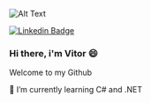 ![Alt Text](https://i.pinimg.com/originals/8b/2b/9b/8b2b9b8fd08e5dd16d697060507788bb.png)

[![Linkedin Badge](https://img.shields.io/badge/-LinkedIn-blue?style=flat-square&logo=Linkedin&logoColor=white&link=https:https://www.linkedin.com/in/vitor-ferreira-9b0099117/)](https://www.linkedin.com/in/vitor-ferreira-9b0099117/)

### Hi there, i'm Vitor 😄 

Welcome to my Github

🌱 I’m currently learning C# and .NET
